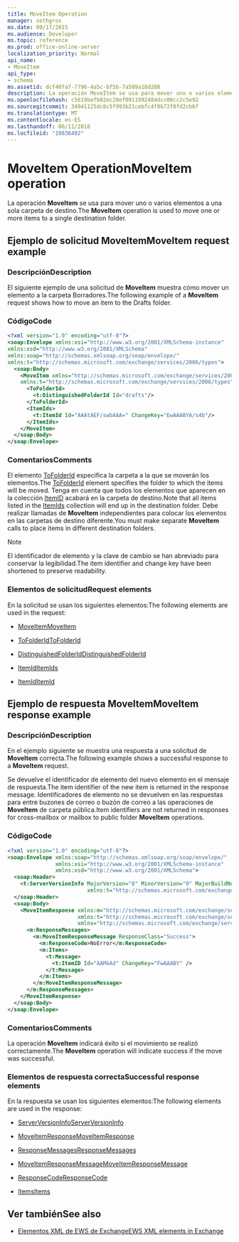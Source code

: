 ```yaml
---
title: MoveItem Operation
manager: sethgros
ms.date: 09/17/2015
ms.audience: Developer
ms.topic: reference
ms.prod: office-online-server
localization_priority: Normal
api_name:
- MoveItem
api_type:
- schema
ms.assetid: dcf40fa7-7796-4a5c-bf5b-7a509a18d208
description: La operación MoveItem se usa para mover uno o varios elementos a una sola carpeta de destino.
ms.openlocfilehash: c5619befb02ec20ef0911992484dcc00cc2c5e92
ms.sourcegitcommit: 34041125dc8c5f993b21cebfc4f8b72f0fd2cb6f
ms.translationtype: MT
ms.contentlocale: es-ES
ms.lasthandoff: 06/11/2018
ms.locfileid: "19836492"
---
```

# <a name="moveitem-operation"></a><span data-ttu-id="9c8f3-103">MoveItem Operation</span><span class="sxs-lookup"><span data-stu-id="9c8f3-103">MoveItem operation</span></span>

<span data-ttu-id="9c8f3-104">La operación **MoveItem** se usa para mover uno o varios elementos a una sola carpeta de destino.</span><span class="sxs-lookup"><span data-stu-id="9c8f3-104">The **MoveItem** operation is used to move one or more items to a single destination folder.</span></span> 
  
## <a name="moveitem-request-example"></a><span data-ttu-id="9c8f3-105">Ejemplo de solicitud MoveItem</span><span class="sxs-lookup"><span data-stu-id="9c8f3-105">MoveItem request example</span></span>

### <a name="description"></a><span data-ttu-id="9c8f3-106">Descripción</span><span class="sxs-lookup"><span data-stu-id="9c8f3-106">Description</span></span>

<span data-ttu-id="9c8f3-107">El siguiente ejemplo de una solicitud de **MoveItem** muestra cómo mover un elemento a la carpeta Borradores.</span><span class="sxs-lookup"><span data-stu-id="9c8f3-107">The following example of a **MoveItem** request shows how to move an item to the Drafts folder.</span></span> 
  
### <a name="code"></a><span data-ttu-id="9c8f3-108">Código</span><span class="sxs-lookup"><span data-stu-id="9c8f3-108">Code</span></span>

```XML
<?xml version="1.0" encoding="utf-8"?>
<soap:Envelope xmlns:xsi="http://www.w3.org/2001/XMLSchema-instance"
xmlns:xsd="http://www.w3.org/2001/XMLSchema"
xmlns:soap="http://schemas.xmlsoap.org/soap/envelope/"
xmlns:t="http://schemas.microsoft.com/exchange/services/2006/types">
  <soap:Body>
    <MoveItem xmlns="http://schemas.microsoft.com/exchange/services/2006/messages"
    xmlns:t="http://schemas.microsoft.com/exchange/services/2006/types">
      <ToFolderId>
        <t:DistinguishedFolderId Id="drafts"/>
      </ToFolderId>
      <ItemIds>
        <t:ItemId Id="AAAtAEF/swbAAA=" ChangeKey="EwAAABYA/s4b"/>
      </ItemIds>
    </MoveItem>
  </soap:Body>
</soap:Envelope>
```

### <a name="comments"></a><span data-ttu-id="9c8f3-109">Comentarios</span><span class="sxs-lookup"><span data-stu-id="9c8f3-109">Comments</span></span>

<span data-ttu-id="9c8f3-110">El elemento [ToFolderId](tofolderid.md) especifica la carpeta a la que se moverán los elementos.</span><span class="sxs-lookup"><span data-stu-id="9c8f3-110">The [ToFolderId](tofolderid.md) element specifies the folder to which the items will be moved.</span></span> <span data-ttu-id="9c8f3-111">Tenga en cuenta que todos los elementos que aparecen en la colección [ItemID](itemids.md) acabará en la carpeta de destino.</span><span class="sxs-lookup"><span data-stu-id="9c8f3-111">Note that all items listed in the [ItemIds](itemids.md) collection will end up in the destination folder.</span></span> <span data-ttu-id="9c8f3-112">Debe realizar llamadas de **MoveItem** independientes para colocar los elementos en las carpetas de destino diferente.</span><span class="sxs-lookup"><span data-stu-id="9c8f3-112">You must make separate **MoveItem** calls to place items in different destination folders.</span></span> 
  
> [!NOTE]
> <span data-ttu-id="9c8f3-113">El identificador de elemento y la clave de cambio se han abreviado para conservar la legibilidad.</span><span class="sxs-lookup"><span data-stu-id="9c8f3-113">The item identifier and change key have been shortened to preserve readability.</span></span> 
  
### <a name="request-elements"></a><span data-ttu-id="9c8f3-114">Elementos de solicitud</span><span class="sxs-lookup"><span data-stu-id="9c8f3-114">Request elements</span></span>

<span data-ttu-id="9c8f3-115">En la solicitud se usan los siguientes elementos:</span><span class="sxs-lookup"><span data-stu-id="9c8f3-115">The following elements are used in the request:</span></span>
  
- [<span data-ttu-id="9c8f3-116">MoveItem</span><span class="sxs-lookup"><span data-stu-id="9c8f3-116">MoveItem</span></span>](moveitem.md)
    
- [<span data-ttu-id="9c8f3-117">ToFolderId</span><span class="sxs-lookup"><span data-stu-id="9c8f3-117">ToFolderId</span></span>](tofolderid.md)
    
- [<span data-ttu-id="9c8f3-118">DistinguishedFolderId</span><span class="sxs-lookup"><span data-stu-id="9c8f3-118">DistinguishedFolderId</span></span>](distinguishedfolderid.md)
    
- [<span data-ttu-id="9c8f3-119">ItemId</span><span class="sxs-lookup"><span data-stu-id="9c8f3-119">ItemIds</span></span>](itemids.md)
    
- [<span data-ttu-id="9c8f3-120">ItemId</span><span class="sxs-lookup"><span data-stu-id="9c8f3-120">ItemId</span></span>](itemid.md)
    
## <a name="moveitem-response-example"></a><span data-ttu-id="9c8f3-121">Ejemplo de respuesta MoveItem</span><span class="sxs-lookup"><span data-stu-id="9c8f3-121">MoveItem response example</span></span>

### <a name="description"></a><span data-ttu-id="9c8f3-122">Descripción</span><span class="sxs-lookup"><span data-stu-id="9c8f3-122">Description</span></span>

<span data-ttu-id="9c8f3-123">En el ejemplo siguiente se muestra una respuesta a una solicitud de **MoveItem** correcta.</span><span class="sxs-lookup"><span data-stu-id="9c8f3-123">The following example shows a successful response to a **MoveItem** request.</span></span> 
  
<span data-ttu-id="9c8f3-124">Se devuelve el identificador de elemento del nuevo elemento en el mensaje de respuesta.</span><span class="sxs-lookup"><span data-stu-id="9c8f3-124">The item identifier of the new item is returned in the response message.</span></span> <span data-ttu-id="9c8f3-125">Identificadores de elemento no se devuelven en las respuestas para entre buzones de correo o buzón de correo a las operaciones de **MoveItem** de carpeta pública.</span><span class="sxs-lookup"><span data-stu-id="9c8f3-125">Item identifiers are not returned in responses for cross-mailbox or mailbox to public folder **MoveItem** operations.</span></span> 
  
### <a name="code"></a><span data-ttu-id="9c8f3-126">Código</span><span class="sxs-lookup"><span data-stu-id="9c8f3-126">Code</span></span>

```XML
<?xml version="1.0" encoding="utf-8"?>
<soap:Envelope xmlns:soap="http://schemas.xmlsoap.org/soap/envelope/" 
               xmlns:xsi="http://www.w3.org/2001/XMLSchema-instance" 
               xmlns:xsd="http://www.w3.org/2001/XMLSchema">
  <soap:Header>
    <t:ServerVersionInfo MajorVersion="8" MinorVersion="0" MajorBuildNumber="662" MinorBuildNumber="0" 
                         xmlns:t="http://schemas.microsoft.com/exchange/services/2006/types"/>
  </soap:Header>
  <soap:Body>
    <MoveItemResponse xmlns:m="http://schemas.microsoft.com/exchange/services/2006/messages" 
                      xmlns:t="http://schemas.microsoft.com/exchange/services/2006/types" 
                      xmlns="http://schemas.microsoft.com/exchange/services/2006/messages">
      <m:ResponseMessages>
        <m:MoveItemResponseMessage ResponseClass="Success">
          <m:ResponseCode>NoError</m:ResponseCode>
          <m:Items>
            <t:Message>
              <t:ItemID Id="AAMkAd" ChangeKey="FwAAABY" />
            </t:Message>
          </m:Items>
        </m:MoveItemResponseMessage>
      </m:ResponseMessages>
    </MoveItemResponse>
  </soap:Body>
</soap:Envelope>
```

### <a name="comments"></a><span data-ttu-id="9c8f3-127">Comentarios</span><span class="sxs-lookup"><span data-stu-id="9c8f3-127">Comments</span></span>

<span data-ttu-id="9c8f3-128">La operación **MoveItem** indicará éxito si el movimiento se realizó correctamente.</span><span class="sxs-lookup"><span data-stu-id="9c8f3-128">The **MoveItem** operation will indicate success if the move was successful.</span></span> 
  
### <a name="successful-response-elements"></a><span data-ttu-id="9c8f3-129">Elementos de respuesta correcta</span><span class="sxs-lookup"><span data-stu-id="9c8f3-129">Successful response elements</span></span>

<span data-ttu-id="9c8f3-130">En la respuesta se usan los siguientes elementos:</span><span class="sxs-lookup"><span data-stu-id="9c8f3-130">The following elements are used in the response:</span></span>
  
- [<span data-ttu-id="9c8f3-131">ServerVersionInfo</span><span class="sxs-lookup"><span data-stu-id="9c8f3-131">ServerVersionInfo</span></span>](serverversioninfo.md)
    
- [<span data-ttu-id="9c8f3-132">MoveItemResponse</span><span class="sxs-lookup"><span data-stu-id="9c8f3-132">MoveItemResponse</span></span>](moveitemresponse.md)
    
- [<span data-ttu-id="9c8f3-133">ResponseMessages</span><span class="sxs-lookup"><span data-stu-id="9c8f3-133">ResponseMessages</span></span>](responsemessages.md)
    
- [<span data-ttu-id="9c8f3-134">MoveItemResponseMessage</span><span class="sxs-lookup"><span data-stu-id="9c8f3-134">MoveItemResponseMessage</span></span>](moveitemresponsemessage.md)
    
- [<span data-ttu-id="9c8f3-135">ResponseCode</span><span class="sxs-lookup"><span data-stu-id="9c8f3-135">ResponseCode</span></span>](responsecode.md)
    
- [<span data-ttu-id="9c8f3-136">Items</span><span class="sxs-lookup"><span data-stu-id="9c8f3-136">Items</span></span>](items.md)
    
## <a name="see-also"></a><span data-ttu-id="9c8f3-137">Ver también</span><span class="sxs-lookup"><span data-stu-id="9c8f3-137">See also</span></span>



- [<span data-ttu-id="9c8f3-138">Elementos XML de EWS de Exchange</span><span class="sxs-lookup"><span data-stu-id="9c8f3-138">EWS XML elements in Exchange</span></span>](ews-xml-elements-in-exchange.md)

